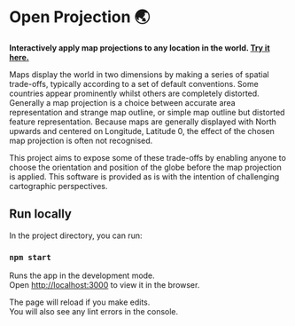 # Open Projection 🌏

**Interactively apply map projections to any location in the world. [Try it here.](https://openprojections.org/)**

Maps display the world in two dimensions by making a series of spatial trade-offs, typically according to a set of default conventions. Some countries appear prominently whilst others are completely distorted. Generally a map projection is a choice between accurate area representation and strange map outline, or simple map outline but distorted feature representation. Because maps are generally displayed with North upwards and centered on Longitude, Latitude 0, the effect of the chosen map projection is often not recognised.

This project aims to expose some of these trade-offs by enabling anyone to choose the orientation and position of the globe before the map projection is applied. This software is provided as is with the intention of challenging cartographic perspectives.

## Run locally

In the project directory, you can run:

### `npm start`

Runs the app in the development mode.<br>
Open [http://localhost:3000](http://localhost:3000) to view it in the browser.

The page will reload if you make edits.<br>
You will also see any lint errors in the console.

